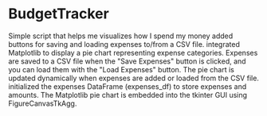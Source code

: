 # BudgetTracker
Simple script that helps me visualizes how I spend my money
added buttons for saving and loading expenses to/from a CSV file.
integrated Matplotlib to display a pie chart representing expense categories.
Expenses are saved to a CSV file when the "Save Expenses" button is clicked, and you can load them with the "Load Expenses" button.
The pie chart is updated dynamically when expenses are added or loaded from the CSV file.
initialized the expenses DataFrame (expenses_df) to store expenses and amounts.
The Matplotlib pie chart is embedded into the tkinter GUI using FigureCanvasTkAgg.
